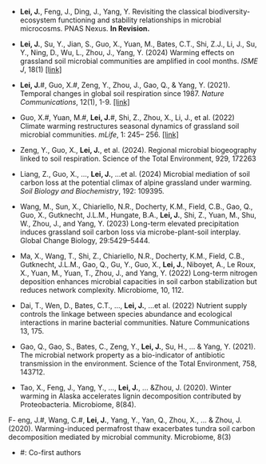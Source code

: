 - <strong>Lei, J.</strong>, Feng, J., Ding, J., Yang, Y. Revisiting the classical biodiversity-ecosystem functioning and stability relationships in microbial microcosms. PNAS Nexus. <strong>In Revision.</strong>

- <strong>Lei, J.</strong>, Su, Y., Jian, S., Guo, X., Yuan, M., Bates, C.T., Shi, Z.J., Li, J., Su, Y., Ning, D., Wu, L., Zhou, J., Yang, Y. (2024) Warming effects on grassland soil microbial communities are amplified in cool months. *ISME J*, 18(1) [[link]](https://academic.oup.com/ismej/article/18/1/wrae088/7673525)

- <strong>Lei, J.</strong>#, Guo, X.#, Zeng, Y., Zhou, J., Gao, Q., & Yang, Y. (2021). Temporal changes in global soil respiration since 1987. *Nature Communications*, 12(1), 1-9. [[link]](https://www.nature.com/articles/s41467-020-20616-z)

- Guo, X.#, Yuan, M.#, <strong>Lei, J.</strong>#, Shi, Z., Zhou, X., Li, J., et al. (2022) Climate warming restructures seasonal dynamics of grassland soil microbial communities. *mLife*, 1: 245– 256. [[link]](https://www.ncbi.nlm.nih.gov/pmc/articles/PMC10989843/)

- Zeng, Y., Guo, X., <strong>Lei, J.</strong>, et al. (2024). Regional microbial biogeography linked to soil respiration. Science of the Total Environment, 929, 172263

- Liang, Z., Guo, X., ..., <strong>Lei, J.</strong>, ...et al. (2024) Microbial mediation of soil carbon loss at the potential climax of alpine grassland under warming. *Soil Biology and Biochemistry*, 192: 109395.

- Wang, M., Sun, X., Chiariello, N.R., Docherty, K.M., Field, C.B., Gao, Q., Guo, X., Gutknecht, J.L.M., Hungate, B.A., <strong>Lei, J.</strong>, Shi, Z., Yuan, M., Shu, W., Zhou, J., and Yang, Y. (2023) Long-term elevated precipitation induces grassland soil carbon loss via microbe-plant-soil interplay. Global Change Biology, 29:5429–5444.

- Ma, X., Wang, T., Shi, Z., Chiariello, N.R., Docherty, K.M., Field, C.B., Gutknecht, J.L.M., Gao, Q., Gu, Y., Guo, X., <strong>Lei, J.</strong>, Niboyet, A., Le Roux, X., Yuan, M., Yuan, T., Zhou, J., and Yang, Y. (2022) Long-term nitrogen deposition enhances microbial capacities in soil carbon stabilization but reduces network complexity. Microbiome, 10, 112.

- Dai, T., Wen, D., Bates, C.T., …, <strong>Lei, J.</strong>, …et al. (2022) Nutrient supply controls the linkage between species abundance and ecological interactions in marine bacterial communities. Nature Communications 13, 175.

- Gao, Q., Gao, S., Bates, C., Zeng, Y., <strong>Lei, J.</strong>, Su, H., ... & Yang, Y. (2021). The microbial network property as a bio-indicator of antibiotic transmission in the environment. Science of the Total Environment, 758, 143712.

- Tao, X., Feng, J., Yang, Y., …, <strong>Lei, J.</strong>, ... &Zhou, J. (2020). Winter warming in Alaska accelerates lignin decomposition contributed by Proteobacteria. Microbiome, 8(84).

F- eng, J.#, Wang, C.#, <strong>Lei, J.</strong>, Yang, Y., Yan, Q., Zhou, X., ... & Zhou, J. (2020). Warming-induced permafrost thaw exacerbates tundra soil carbon decomposition mediated by microbial community. Microbiome, 8(3)

- #: Co-first authors

